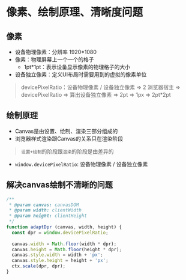 
# 像素、绘制原理、清晰度问题

## 像素

- 设备物理像素：分辨率 1920*1080
- 像素：物理屏幕上一个一个的格子
  - 1pt*1pt：表示设备显示像素的物理格子的大小
- 设备独立像素：定义UI布局时需要用到的虚拟的像素单位

> devicePixelRatio：设备物理像素 / 设备独立像素 => 2
> 浏览器宿主 => devicePixelRatio => 算出设备独立像素 => 2pt => 1px => 2pt*2pt

## 绘制原理

- Canvas是由设置、绘制、渲染三部分组成的
- 浏览器样式渲染跟Canvas的关系只在渲染阶段

> `设置+绘制`的阶段跟`渲染`的阶段是由差异的 

- `window.devicePixelRatio`: 设备物理像素 / 设备独立像素

## 解决canvas绘制不清晰的问题

```js
/**
 * @param canvas: canvasDOM
 * @param width: clientWidth
 * @param height: clientHeight
 */ 
function adaptDpr (canvas, width, height) {
  const dpr = window.devicePixelRatio;
  
  canvas.width = Math.floor(width * dpr);
  canvas.height = Math.floor(height * dpr);
  canvas.style.width = width + 'px';
  canvas.style.height = height + 'px';
  ctx.scale(dpr, dpr);
}
```
